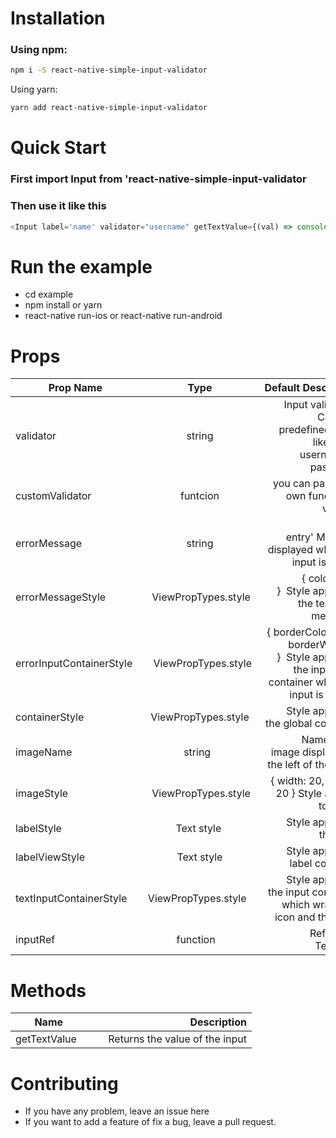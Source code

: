 # Installation
### Using npm: 

```bash 
npm i -S react-native-simple-input-validator
```
Using yarn: 

```bash 
yarn add react-native-simple-input-validator
```

# Quick Start

### First import Input from 'react-native-simple-input-validator

### Then use it like this 

```javascript 
<Input label='name' validator="username" getTextValue={(val) => console.log(value)} />
```

# Run the example

* cd example
* npm install or yarn
* react-native run-ios or react-native run-android

# Props

| Prop Name        | Type       | Default Description  |
| ------------- |:-------------:| -----:|
| validator      | string | Input validators. Can be a predefined name like email, username or password. |
| customValidator      | funtcion      |   you can pass your own function to validate  |
| errorMessage | string      |    'Invalid entry' Message displayed when the input is invalid |
| errorMessageStyle | ViewPropTypes.style | { color: 'red' }  Style applied to the text error messages |
| errorInputContainerStyle  |   ViewPropTypes.style | { borderColor: ‘red’, borderWidth: 1 }  Style applied to the input view container when the input is invalid. |
| containerStyle |  ViewPropTypes.style  |   Style applied to the global container |
| imageName   | string   |   Name of the image displayed at the left of the input. |
| imageStyle   | ViewPropTypes.style | { width: 20, height: 20 } Style applied to image |
| labelStyle  | Text style  |    Style applied to the label |
| labelViewStyle | Text style | Style applied to label container |
| textInputContainerStyle | ViewPropTypes.style   |  Style applied to the input container, which wraps the icon and the input |
| inputRef   | function    |    Ref for the TextInput |

# Methods

| Name        | Description  |
| ------------- | -----:|
| getTextValue  |      Returns the value of the input |



# Contributing
* If you have any problem, leave an issue here
* If you want to add a feature of fix a bug, leave a pull request.
